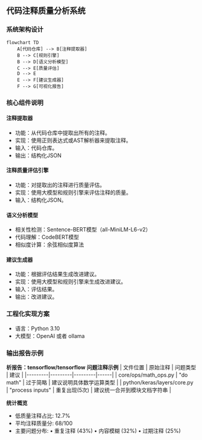 ## 代码注释质量分析系统
### 系统架构设计

```mermaid
flowchart TD
    A[代码仓库] --> B[注释提取器]
    B --> C[规则引擎]
    B --> D[语义分析模型]
    C --> E[质量评估]
    D --> E
    E --> F[建议生成器]
    F --> G[可视化报告]
```

### 核心组件说明
#### 注释提取器
- 功能：从代码仓库中提取出所有的注释。
- 实现：使用正则表达式或AST解析器来提取注释。
- 输入：代码仓库。
- 输出：结构化JSON

#### 注释质量评估引擎
- 功能：对提取出的注释进行质量评估。
- 实现：使用大模型和规则引擎来评估注释的质量。
- 输入：结构化JSON。

#### 语义分析模型
- 相关性检测：Sentence-BERT模型（all-MiniLM-L6-v2）
- 代码理解：CodeBERT模型
- 相似度计算：余弦相似度算法

#### 建议生成器
- 功能：根据评估结果生成改进建议。
- 实现：使用大模型和规则引擎来生成改进建议。
- 输入：评估结果。
- 输出：改进建议。


### 工程化实现方案
- 语言：Python 3.10
- 大模型：OpenAI 或者 ollama

### 输出报告示例

**析报告：tensorflow/tensorflow**
**问题注释示例**
| 文件位置 | 原始注释 | 问题类型 | 建议 |
|---------|---------|---------|------|
| core/ops/math_ops.py | "do math" | 过于简略 | 建议说明具体数学运算类型 |
| python/keras/layers/core.py | "process inputs" | 重复出现(5次) | 建议统一合并到模块文档字符串 |

**统计概览**
- 低质量注释占比: 12.7%
- 平均注释质量分: 68/100
- 主要问题分布:
  • 重复注释 (43%)
  • 内容模糊 (32%)
  • 过期注释 (25%)

